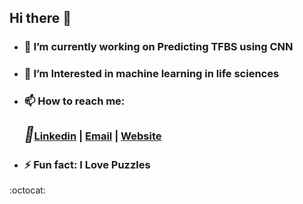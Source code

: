 ## Hi there 👋

+ ###  🔭 I’m currently working on Predicting TFBS using CNN
+ ###  🌱 I’m Interested in machine learning in life sciences
+ ###  📫 How to reach me:
  ###       <i style="font-size:24px" class="fa">&#xf08c;</i>[Linkedin](https://www.linkedin.com/in/neda-esfehani/) | <a href="mailto:neda.esfehani@gmail.com">Email</a> | [Website]()
+ ### ⚡ Fun fact: I Love Puzzles


:octocat:
